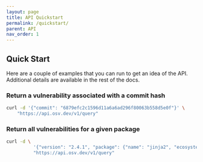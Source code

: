 ```yaml
---
layout: page
title: API Quickstart
permalink: /quickstart/
parent: API
nav_order: 1
---
```

## Quick Start

Here are a couple of examples that you can run to get an idea of the API. Additional details are available in the rest of the docs. 

### Return a vulnerability associated with a commit hash
  
```bash
curl -d '{"commit": "6879efc2c1596d11a6a6ad296f80063b558d5e0f"}' \
    "https://api.osv.dev/v1/query"
```

### Return all vulnerabilities for a given package
  
```bash
curl -d \
          '{"version": "2.4.1", "package": {"name": "jinja2", "ecosystem": "PyPI"}}' \
          "https://api.osv.dev/v1/query"
```